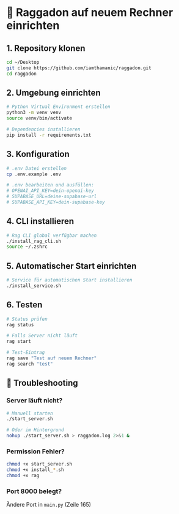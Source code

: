 # 🚀 Raggadon auf neuem Rechner einrichten

## 1. Repository klonen

```bash
cd ~/Desktop
git clone https://github.com/iamthamanic/raggadon.git
cd raggadon
```

## 2. Umgebung einrichten

```bash
# Python Virtual Environment erstellen
python3 -m venv venv
source venv/bin/activate

# Dependencies installieren
pip install -r requirements.txt
```

## 3. Konfiguration

```bash
# .env Datei erstellen
cp .env.example .env

# .env bearbeiten und ausfüllen:
# OPENAI_API_KEY=dein-openai-key
# SUPABASE_URL=deine-supabase-url
# SUPABASE_API_KEY=dein-supabase-key
```

## 4. CLI installieren

```bash
# Rag CLI global verfügbar machen
./install_rag_cli.sh
source ~/.zshrc
```

## 5. Automatischer Start einrichten

```bash
# Service für automatischen Start installieren
./install_service.sh
```

## 6. Testen

```bash
# Status prüfen
rag status

# Falls Server nicht läuft
rag start

# Test-Eintrag
rag save "Test auf neuem Rechner"
rag search "test"
```

## 🔧 Troubleshooting

### Server läuft nicht?
```bash
# Manuell starten
./start_server.sh

# Oder im Hintergrund
nohup ./start_server.sh > raggadon.log 2>&1 &
```

### Permission Fehler?
```bash
chmod +x start_server.sh
chmod +x install_*.sh
chmod +x rag
```

### Port 8000 belegt?
Ändere Port in `main.py` (Zeile 165)